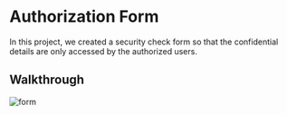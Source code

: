# Authorization Form
In this project, we created a security check form so that the confidential details are only accessed by the authorized users.

## Walkthrough

![form](https://user-images.githubusercontent.com/48667844/55669998-14494780-589c-11e9-8095-35c6cbc24f5d.gif)
